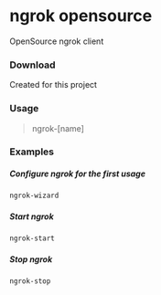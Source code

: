 # ngrok opensource
OpenSource ngrok client

### Download
Created for this project

### Usage  
> ngrok-[name]
  
### Examples   
##### Configure ngrok for the first usage
```bash
ngrok-wizard 
```

##### Start ngrok 
```bash
ngrok-start
```

##### Stop ngrok 
```bash
ngrok-stop
```

